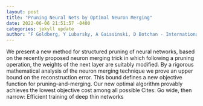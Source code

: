 ```yaml
--- 
layout: post 
title: "Pruning Neural Nets by Optimal Neuron Merging" 
date: 2022-06-06 21:51:57 -0400 
categories: jekyll update 
author: "F Goldberg, Y Lubarsky, A Gaissinski, D Botchan - International Conference on , 2022" 
--- 
```

We present a new method for structured pruning of neural networks, based on the recently proposed neuron merging trick in which following a pruning operation, the weights of the next layer are suitably modified. By a rigorous mathematical analysis of the neuron merging technique we prove an upper bound on the reconstruction error. This bound defines a new objective function for pruning-and-merging. Our new optimal algorithm provably achieves the lowest objective cost among all possible Cites: Go wide, then narrow: Efficient training of deep thin networks